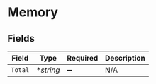 # Memory


## Fields

| Field              | Type               | Required           | Description        |
| ------------------ | ------------------ | ------------------ | ------------------ |
| `Total`            | **string*          | :heavy_minus_sign: | N/A                |